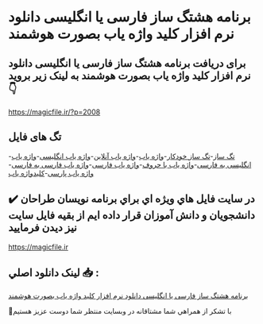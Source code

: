 # برنامه هشتگ ساز فارسی یا انگلیسی دانلود نرم افزار کلید واژه یاب بصورت هوشمند

## برای دریافت برنامه هشتگ ساز فارسی یا انگلیسی دانلود نرم افزار کلید واژه یاب بصورت هوشمند به لینک زیر بروید 👇

https://magicfile.ir/?p=2008

## تگ های فایل

-[تگ ساز](https://magicfile.ir/product/%d9%86%d8%b1%d9%85-%d8%a7%d9%81%d8%b2%d8%a7%d8%b1-%da%a9%d9%84%d9%8a%d8%af-%d9%88%d8%a7%da%98%d9%87-%d9%8a%d8%a7%d8%a8-%d8%a8%d8%b5%d9%88%d8%b1%d8%aa-%d9%87%d9%88%d8%b4%d9%85%d9%86%d8%af/)-[تگ ساز خودکار](https://magicfile.ir/product/%d9%86%d8%b1%d9%85-%d8%a7%d9%81%d8%b2%d8%a7%d8%b1-%da%a9%d9%84%d9%8a%d8%af-%d9%88%d8%a7%da%98%d9%87-%d9%8a%d8%a7%d8%a8-%d8%a8%d8%b5%d9%88%d8%b1%d8%aa-%d9%87%d9%88%d8%b4%d9%85%d9%86%d8%af/)-[واژه یاب](https://magicfile.ir/product/%d9%86%d8%b1%d9%85-%d8%a7%d9%81%d8%b2%d8%a7%d8%b1-%da%a9%d9%84%d9%8a%d8%af-%d9%88%d8%a7%da%98%d9%87-%d9%8a%d8%a7%d8%a8-%d8%a8%d8%b5%d9%88%d8%b1%d8%aa-%d9%87%d9%88%d8%b4%d9%85%d9%86%d8%af/)-[واژه یاب آنلاین](https://magicfile.ir/product/%d9%86%d8%b1%d9%85-%d8%a7%d9%81%d8%b2%d8%a7%d8%b1-%da%a9%d9%84%d9%8a%d8%af-%d9%88%d8%a7%da%98%d9%87-%d9%8a%d8%a7%d8%a8-%d8%a8%d8%b5%d9%88%d8%b1%d8%aa-%d9%87%d9%88%d8%b4%d9%85%d9%86%d8%af/)-[واژه یاب انگلیسی](https://magicfile.ir/product/%d9%86%d8%b1%d9%85-%d8%a7%d9%81%d8%b2%d8%a7%d8%b1-%da%a9%d9%84%d9%8a%d8%af-%d9%88%d8%a7%da%98%d9%87-%d9%8a%d8%a7%d8%a8-%d8%a8%d8%b5%d9%88%d8%b1%d8%aa-%d9%87%d9%88%d8%b4%d9%85%d9%86%d8%af/)-[واژه یاب انگلیسی به فارسی](https://magicfile.ir/product/%d9%86%d8%b1%d9%85-%d8%a7%d9%81%d8%b2%d8%a7%d8%b1-%da%a9%d9%84%d9%8a%d8%af-%d9%88%d8%a7%da%98%d9%87-%d9%8a%d8%a7%d8%a8-%d8%a8%d8%b5%d9%88%d8%b1%d8%aa-%d9%87%d9%88%d8%b4%d9%85%d9%86%d8%af/)-[واژه یاب با حروف](https://magicfile.ir/product/%d9%86%d8%b1%d9%85-%d8%a7%d9%81%d8%b2%d8%a7%d8%b1-%da%a9%d9%84%d9%8a%d8%af-%d9%88%d8%a7%da%98%d9%87-%d9%8a%d8%a7%d8%a8-%d8%a8%d8%b5%d9%88%d8%b1%d8%aa-%d9%87%d9%88%d8%b4%d9%85%d9%86%d8%af/)-[واژه یاب فارسی](https://magicfile.ir/product/%d9%86%d8%b1%d9%85-%d8%a7%d9%81%d8%b2%d8%a7%d8%b1-%da%a9%d9%84%d9%8a%d8%af-%d9%88%d8%a7%da%98%d9%87-%d9%8a%d8%a7%d8%a8-%d8%a8%d8%b5%d9%88%d8%b1%d8%aa-%d9%87%d9%88%d8%b4%d9%85%d9%86%d8%af/)-[واژه یاب فارسی به فارسی](https://magicfile.ir/product/%d9%86%d8%b1%d9%85-%d8%a7%d9%81%d8%b2%d8%a7%d8%b1-%da%a9%d9%84%d9%8a%d8%af-%d9%88%d8%a7%da%98%d9%87-%d9%8a%d8%a7%d8%a8-%d8%a8%d8%b5%d9%88%d8%b1%d8%aa-%d9%87%d9%88%d8%b4%d9%85%d9%86%d8%af/)-[واژه یاب پارسی](https://magicfile.ir/product/%d9%86%d8%b1%d9%85-%d8%a7%d9%81%d8%b2%d8%a7%d8%b1-%da%a9%d9%84%d9%8a%d8%af-%d9%88%d8%a7%da%98%d9%87-%d9%8a%d8%a7%d8%a8-%d8%a8%d8%b5%d9%88%d8%b1%d8%aa-%d9%87%d9%88%d8%b4%d9%85%d9%86%d8%af/)-[کلیدواژه یاب](https://magicfile.ir/product/%d9%86%d8%b1%d9%85-%d8%a7%d9%81%d8%b2%d8%a7%d8%b1-%da%a9%d9%84%d9%8a%d8%af-%d9%88%d8%a7%da%98%d9%87-%d9%8a%d8%a7%d8%a8-%d8%a8%d8%b5%d9%88%d8%b1%d8%aa-%d9%87%d9%88%d8%b4%d9%85%d9%86%d8%af/)

## ✔️ در سايت فايل هاي ويژه اي براي برنامه نويسان طراحان دانشجويان و دانش آموزان قرار داده ايم از بقيه فايل سايت نيز ديدن فرماييد

https://magicfile.ir


## لينک دانلود اصلي 📥 :

[برنامه هشتگ ساز فارسی یا انگلیسی دانلود نرم افزار کلید واژه یاب بصورت هوشمند](https://magicfile.ir/product/%d9%86%d8%b1%d9%85-%d8%a7%d9%81%d8%b2%d8%a7%d8%b1-%da%a9%d9%84%d9%8a%d8%af-%d9%88%d8%a7%da%98%d9%87-%d9%8a%d8%a7%d8%a8-%d8%a8%d8%b5%d9%88%d8%b1%d8%aa-%d9%87%d9%88%d8%b4%d9%85%d9%86%d8%af/) 


🙏با تشکر از همراهي شما مشتاقانه در وبسایت منتظر شما دوست عزیز هستیم

